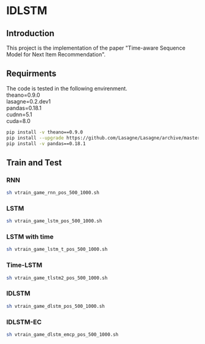 # IDLSTM

## Introduction

This project is the implementation of the paper "Time-aware Sequence Model for Next Item Recommendation".

## Requirments

The code is tested in the following envirenment.  
theano=0.9.0  
lasagne=0.2.dev1  
pandas=0.18.1  
cudnn=5.1  
cuda=8.0  

```bash
pip install -v theano==0.9.0
pip install --upgrade https://github.com/Lasagne/Lasagne/archive/master.zip
pip install -v pandas==0.18.1
```
## Train and Test

### RNN

```bash
sh vtrain_game_rnn_pos_500_1000.sh
```

### LSTM

```bash
sh vtrain_game_lstm_pos_500_1000.sh
```

### LSTM with time

```bash
sh vtrain_game_lstm_t_pos_500_1000.sh
```

### Time-LSTM

```bash
sh vtrain_game_tlstm2_pos_500_1000.sh
```

### IDLSTM

```bash
sh vtrain_game_dlstm_pos_500_1000.sh
```

### IDLSTM-EC

```bash
sh vtrain_game_dlstm_emcp_pos_500_1000.sh
```
